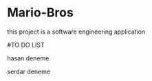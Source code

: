 # Mario-Bros
 this project is a software engineering application

#TO DO LIST

hasan deneme

serdar deneme
